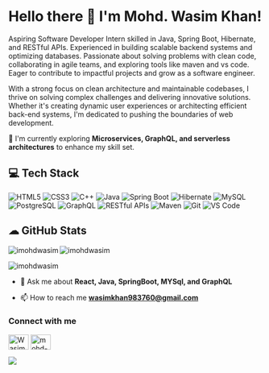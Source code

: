 # Hello there 👋 I'm Mohd. Wasim Khan!

Aspiring Software Developer Intern skilled in Java, Spring Boot, Hibernate, and RESTful APIs. Experienced in building scalable backend systems and optimizing databases. Passionate about solving problems with clean code, collaborating in agile teams, and exploring tools like maven and vs code. Eager to contribute to impactful projects and grow as a software engineer.

With a strong focus on clean architecture and maintainable codebases, I thrive on solving complex challenges and delivering innovative solutions. Whether it's creating dynamic user experiences or architecting efficient back-end systems, I'm dedicated to pushing the boundaries of web development.

🌱 I'm currently exploring **Microservices, GraphQL, and serverless architectures** to enhance my skill set.

## 💻 Tech Stack
![HTML5](https://img.shields.io/badge/HTML5-E34F26?style=for-the-badge&logo=html5&logoColor=white) 
![CSS3](https://img.shields.io/badge/CSS3-1572B6?style=for-the-badge&logo=css3&logoColor=white) 
![C++](https://img.shields.io/badge/JavaScript-F7DF1E?style=for-the-badge&logo=javascript&logoColor=black) 
![Java](https://img.shields.io/badge/Java-007396?style=for-the-badge&logo=java&logoColor=white) 
![Spring Boot](https://img.shields.io/badge/Spring_Boot-6DB33F?style=for-the-badge&logo=spring&logoColor=white) 
![Hibernate](https://img.shields.io/badge/Hibernate-59666C?style=for-the-badge&logo=hibernate&logoColor=white) 
![MySQL](https://img.shields.io/badge/MySQL-4479A1?style=for-the-badge&logo=mysql&logoColor=white) 
![PostgreSQL](https://img.shields.io/badge/PostgreSQL-4169E1?style=for-the-badge&logo=postgresql&logoColor=white) 
![GraphQL](https://img.shields.io/badge/GraphQL-E10098?style=for-the-badge&logo=graphql&logoColor=white) 
![RESTful APIs](https://img.shields.io/badge/RESTful_APIs-FF6F00?style=for-the-badge&logo=api&logoColor=white) 
![Maven](https://img.shields.io/badge/Maven-C71A36?style=for-the-badge&logo=apache-maven&logoColor=white) 
![Git](https://img.shields.io/badge/Git-F05032?style=for-the-badge&logo=git&logoColor=white) 
![VS Code](https://img.shields.io/badge/VS_Code-007ACC?style=for-the-badge&logo=visual-studio-code&logoColor=white)
## ☁ GitHub Stats

<p><img align="left" src="https://github-readme-stats.vercel.app/api/top-langs?username=imohdwasim&show_icons=true&theme=prussian&locale=en&layout=compact" alt="imohdwasim" /></p>

<p><img align="center" src="https://github-readme-stats.vercel.app/api?username=imohdwasim&show_icons=true&theme=prussian&hide_border=false&include_all_commits=true&count_private=false" alt="imohdwasim" /></p>

<p><img align="center" src="https://github-readme-streak-stats.herokuapp.com/?user=imohdwasim&show_icons=true&theme=prussian&locale=en&layout=compact" alt="imohdwasim" /></p>

- 💬 Ask me about **React, Java, SpringBoot, MYSql, and GraphQL**

- 📫 How to reach me **wasimkhan983760@gmail.com**

<h3 align="left">Connect with me</h3>
<p align="left">
  <a href="https://twitter.com/WasimKh323" target="blank"><img align="center" src="https://raw.githubusercontent.com/rahuldkjain/github-profile-readme-generator/master/src/images/icons/Social/twitter.svg" alt="WasimKh323" height="30" width="40" /></a>
  <a href="https://linkedin.com/in/mohd-wasim-khan-ba4a7a27a" target="blank"><img align="center" src="https://raw.githubusercontent.com/rahuldkjain/github-profile-readme-generator/master/src/images/icons/Social/linked-in-alt.svg" alt="mohd-wasim-khan-ba4a7a27a" height="30" width="40" /></a>
</p>

[![](https://visitcount.itsvg.in/api?id=imohdwasim0&icon=0&color=1)](https://visitcount.itsvg.in)

